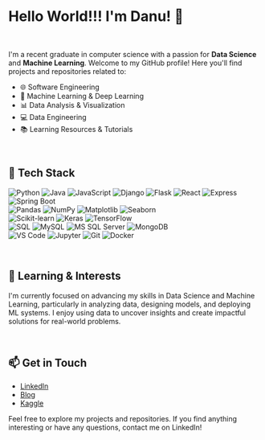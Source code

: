 # Hello World!!! I'm Danu! 👋

<br/>

I'm a recent graduate in computer science with a passion for **Data Science** and **Machine Learning**. Welcome to my GitHub profile! 
Here you'll find projects and repositories related to:

- 🌐 Software Engineering
- 🚀 Machine Learning & Deep Learning
- 📊 Data Analysis & Visualization
- 💻 Data Engineering
- 📚 Learning Resources & Tutorials

<br/>

## 🔧 Tech Stack

![Python](https://img.shields.io/badge/Python-3776AB?style=for-the-badge&logo=python&logoColor=white) ![Java](https://img.shields.io/badge/Java-007396?style=for-the-badge&logo=java&logoColor=white) ![JavaScript](https://img.shields.io/badge/JavaScript-F7DF1E?style=for-the-badge&logo=javascript&logoColor=black) 
![Django](https://img.shields.io/badge/Django-092E20?style=for-the-badge&logo=django&logoColor=white) ![Flask](https://img.shields.io/badge/Flask-000000?style=for-the-badge&logo=flask&logoColor=white) ![React](https://img.shields.io/badge/React-61DAFB?style=for-the-badge&logo=react&logoColor=black) ![Express](https://img.shields.io/badge/Express-000000?style=for-the-badge&logo=express&logoColor=white) ![Spring Boot](https://img.shields.io/badge/Spring%20Boot-6DB33F?style=for-the-badge&logo=springboot&logoColor=white)  
![Pandas](https://img.shields.io/badge/Pandas-150458?style=for-the-badge&logo=pandas&logoColor=white) ![NumPy](https://img.shields.io/badge/NumPy-013243?style=for-the-badge&logo=numpy&logoColor=white) ![Matplotlib](https://img.shields.io/badge/Matplotlib-11557C?style=for-the-badge&logo=plotly&logoColor=white) ![Seaborn](https://img.shields.io/badge/Seaborn-4C6EF5?style=for-the-badge&logo=python&logoColor=white)  
![Scikit-learn](https://img.shields.io/badge/Scikit--Learn-F7931E?style=for-the-badge&logo=scikit-learn&logoColor=white) ![Keras](https://img.shields.io/badge/Keras-D00000?style=for-the-badge&logo=keras&logoColor=white) ![TensorFlow](https://img.shields.io/badge/TensorFlow-FF6F00?style=for-the-badge&logo=tensorflow&logoColor=white)  
![SQL](https://img.shields.io/badge/SQL-4479A1?style=for-the-badge&logo=sqlite&logoColor=white) ![MySQL](https://img.shields.io/badge/MySQL-4479A1?style=for-the-badge&logo=mysql&logoColor=white) ![MS SQL Server](https://img.shields.io/badge/MS%20SQL%20Server-CC2927?style=for-the-badge&logo=microsoft-sql-server&logoColor=white) ![MongoDB](https://img.shields.io/badge/MongoDB-47A248?style=for-the-badge&logo=mongodb&logoColor=white)  
![VS Code](https://img.shields.io/badge/VS%20Code-007ACC?style=for-the-badge&logo=visual-studio-code&logoColor=white) ![Jupyter](https://img.shields.io/badge/Jupyter-F37626?style=for-the-badge&logo=jupyter&logoColor=white) ![Git](https://img.shields.io/badge/Git-F05032?style=for-the-badge&logo=git&logoColor=white) ![Docker](https://img.shields.io/badge/Docker-2496ED?style=for-the-badge&logo=docker&logoColor=white)

<br/>

## 🌱 Learning & Interests

I'm currently focused on advancing my skills in Data Science and Machine Learning, particularly in analyzing data, designing models, and deploying ML systems. I enjoy using data to uncover insights and create impactful solutions for real-world problems.

<br/>

## 📫 Get in Touch

- [LinkedIn](https://www.linkedin.com/in/danushika-herath)
- [Blog](https://danuherath.blogspot.com/)
- [Kaggle](https://www.kaggle.com/danuherath)

Feel free to explore my projects and repositories. If you find anything interesting or have any questions, contact me on LinkedIn!


<!--
**DanushH/DanushH** is a ✨ _special_ ✨ repository because its `README.md` (this file) appears on your GitHub profile.

Here are some ideas to get you started:

- 🔭 I’m currently working on ...
- 🌱 I’m currently learning ...
- 👯 I’m looking to collaborate on ...
- 🤔 I’m looking for help with ...
- 💬 Ask me about ...
- 📫 How to reach me: ...
- 😄 Pronouns: ...
- ⚡ Fun fact: ...
-->
